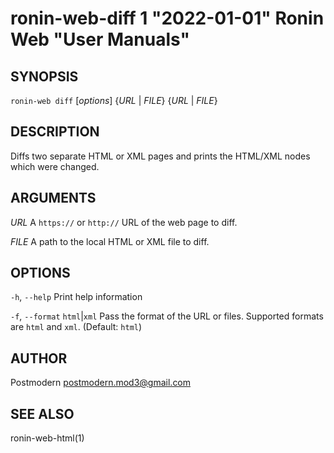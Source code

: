 # ronin-web-diff 1 "2022-01-01" Ronin Web "User Manuals"

## SYNOPSIS

`ronin-web diff` [*options*] {*URL* \| *FILE*} {*URL* \| *FILE*}

## DESCRIPTION

Diffs two separate HTML or XML pages and prints the HTML/XML nodes which were changed.

## ARGUMENTS

*URL*
  A `https://` or `http://` URL of the web page to diff.

*FILE*
  A path to the local HTML or XML file to diff.

## OPTIONS

`-h`, `--help`
  Print help information

`-f`, `--format` `html`|`xml`
  Pass the format of the URL or files. Supported formats are `html` and `xml`. (Default: `html`)

## AUTHOR

Postmodern <postmodern.mod3@gmail.com>

## SEE ALSO

ronin-web-html(1)
